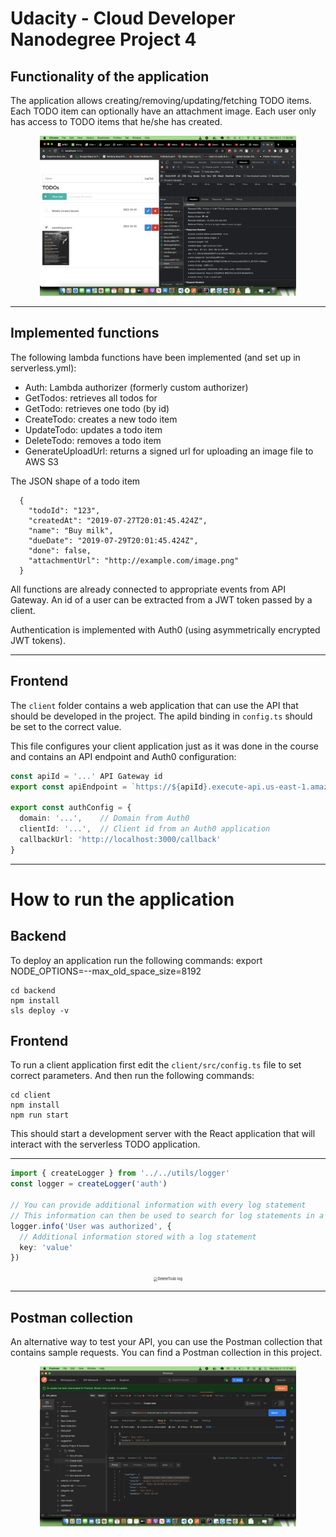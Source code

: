 # Udacity - Cloud Developer Nanodegree Project 4

## Functionality of the application

The application allows creating/removing/updating/fetching TODO items. Each TODO item can optionally have an attachment image. Each user only has access to TODO items that he/she has created.

<div align="center">
  <img src="./screenshots/todo ui.png" alt="Todo App" style="zoom:40%;" />
</div>

***

## Implemented functions

The following lambda functions have been implemented (and set up in serverless.yml):
- Auth: Lambda authorizer (formerly custom authorizer)
- GetTodos: retrieves all todos for
- GetTodo: retrieves one todo (by id)
- CreateTodo: creates a new todo item
- UpdateTodo: updates a todo item
- DeleteTodo: removes a todo item
- GenerateUploadUrl: returns a signed url for uploading an image file to AWS S3

The JSON shape of a todo item
```
  {
    "todoId": "123",
    "createdAt": "2019-07-27T20:01:45.424Z",
    "name": "Buy milk",
    "dueDate": "2019-07-29T20:01:45.424Z",
    "done": false,
    "attachmentUrl": "http://example.com/image.png"
  }
```
All functions are already connected to appropriate events from API Gateway.
An id of a user can be extracted from a JWT token passed by a client.

Authentication is implemented with Auth0 (using asymmetrically encrypted JWT tokens).

***
## Frontend

The `client` folder contains a web application that can use the API that should be developed in the project. The apiId binding in `config.ts` should be set to the correct value.

This file configures your client application just as it was done in the course and contains an API endpoint and Auth0 configuration:

```ts
const apiId = '...' API Gateway id
export const apiEndpoint = `https://${apiId}.execute-api.us-east-1.amazonaws.com/dev`

export const authConfig = {
  domain: '...',    // Domain from Auth0
  clientId: '...',  // Client id from an Auth0 application
  callbackUrl: 'http://localhost:3000/callback'
}
```

***

# How to run the application

## Backend

To deploy an application run the following commands:
export NODE_OPTIONS=--max_old_space_size=8192

```
cd backend
npm install
sls deploy -v
```

## Frontend

To run a client application first edit the `client/src/config.ts` file to set correct parameters. And then run the following commands:

```
cd client
npm install
npm run start
```

This should start a development server with the React application that will interact with the serverless TODO application.

***

```ts
import { createLogger } from '../../utils/logger'
const logger = createLogger('auth')

// You can provide additional information with every log statement
// This information can then be used to search for log statements in a log storage system
logger.info('User was authorized', {
  // Additional information stored with a log statement
  key: 'value'
})
```

<div align="center">
  <img src="./screenshots/log_example(DeleteTodo).png" alt="DeleteTodo log" style="zoom:40%;" />
</div>

***

## Postman collection

An alternative way to test your API, you can use the Postman collection that contains sample requests. You can find a Postman collection in this project.

<div align="center">
  <img src="./screenshots/Postman.png" alt="Postman" style="zoom:40%;" />
</div>